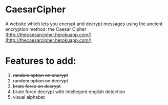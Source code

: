 # CaesarCipher
A website which lets you encrypt and decrypt messages using the ancient encryption method: the Caesar Cipher
[http://thecaesarcipher.herokuapp.com/](http://thecaesarcipher.herokuapp.com/)

# Features to add:
1. ~~random option on encrypt~~
2. ~~random option on decrypt~~
3. ~~brute force on decrypt~~
4. brute force decrypt with intellegent english detection
5. visual alphabet
